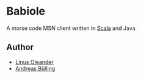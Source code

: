 # Babiole

A morse code MSN client written in [Scala](http://www.scala-lang.org/) and Java.

## Author

- [Linus Oleander](https://github.com/oleander)
- [Andreas Bülling](https://github.com/weierstrass)